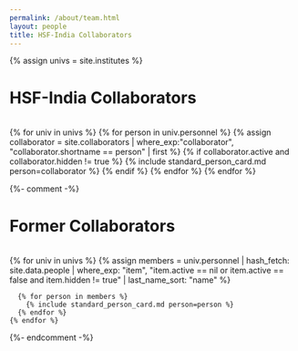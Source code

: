 ```yaml
---
permalink: /about/team.html
layout: people
title: HSF-India Collaborators
---
```


{% assign univs = site.institutes %}

<h1>HSF-India Collaborators</h1><br>

<div class="container-fluid">
  <div class="row">
    {% for univ in univs %}
      {% for person in univ.personnel %}
        {% assign collaborator = site.collaborators | where_exp:"collaborator", "collaborator.shortname == person"
    | first %}
        {% if collaborator.active and collaborator.hidden != true %}
          {% include standard_person_card.md person=collaborator %}
        {% endif %}
      {% endfor %}
    {% endfor %}
  </div>
</div>

{%- comment -%}
<br>
<h1>Former Collaborators</h1><br>

<div class="container-fluid">
  <div class="row">
    {% for univ in univs %}
      {% assign members = univ.personnel | hash_fetch: site.data.people
                                         | where_exp: "item", "item.active == nil or item.active == false and item.hidden != true"
                                         | last_name_sort: "name" %}

      {% for person in members %}
        {% include standard_person_card.md person=person %}
      {% endfor %}
    {% endfor %}
  </div>
</div>
{%- endcomment -%}

